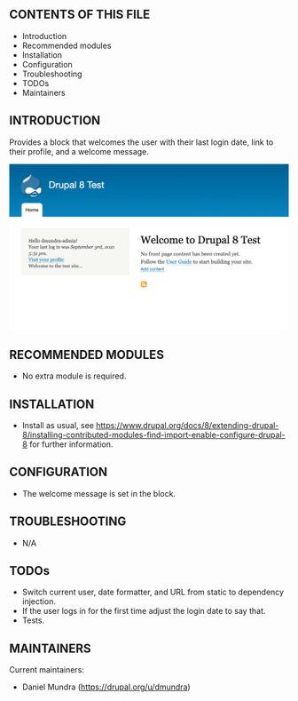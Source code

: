 CONTENTS OF THIS FILE
---------------------

 * Introduction
 * Recommended modules
 * Installation
 * Configuration
 * Troubleshooting
 * TODOs
 * Maintainers

INTRODUCTION
------------

 Provides a block that welcomes the user with their last login date, link to their profile, and a welcome message.
 
 ![Screenshot of the block in the sidebar](screenshot.png)

RECOMMENDED MODULES
-------------------

 * No extra module is required.

INSTALLATION
------------

 * Install as usual, see
   https://www.drupal.org/docs/8/extending-drupal-8/installing-contributed-modules-find-import-enable-configure-drupal-8 for further
   information.

CONFIGURATION
-------------

 * The welcome message is set in the block.

TROUBLESHOOTING
---------------

 * N/A

TODOs
---------------

 * Switch current user, date formatter, and URL from static to dependency injection.
 * If the user logs in for the first time adjust the login date to say that.
 * Tests.


MAINTAINERS
-----------

Current maintainers:

 * Daniel Mundra (https://drupal.org/u/dmundra)
